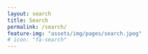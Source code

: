```yaml
---
layout: search
title: Search
permalink: /search/
feature-img: "assets/img/pages/search.jpeg"
# icon: "fa-search"
---
```

